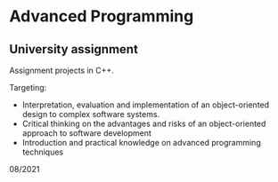 # Advanced Programming

## University assignment

Assignment projects in C++.

Targeting:
- Interpretation, evaluation and implementation of an object-oriented design to complex software systems.
- Critical thinking on the advantages and risks of an object-oriented approach to
  software development
- Introduction and practical knowledge on advanced programming
  techniques
  
08/2021 